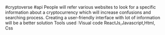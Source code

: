 #cryptoverse #api
People will refer various websites to look for a specific information about a cryptocurrency which will increase confusions and searching process. Creating a user-friendly interface with lot of information will be a better solution 
Tools used :Visual code
ReactJs,Javascript,Html, Css

